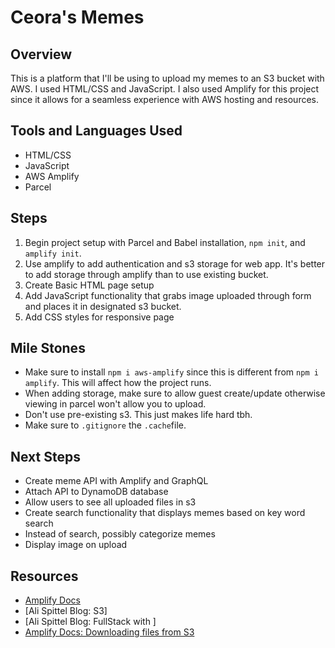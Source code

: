 # Ceora's Memes

## Overview

This is a platform that I'll be using to upload my memes to an S3 bucket with AWS. I used HTML/CSS and JavaScript. I also used Amplify for this project since it allows for a seamless experience with AWS hosting and resources.

## Tools and Languages Used

- HTML/CSS
- JavaScript
- AWS Amplify
- Parcel

## Steps

1. Begin project setup with Parcel and Babel installation, `npm init`, and `amplify init`.
2. Use amplify to add authentication and s3 storage for web app. It's better to add storage through amplify than to use existing bucket.
3. Create Basic HTML page setup
4. Add JavaScript functionality that grabs image uploaded through form and places it in designated s3 bucket.
5. Add CSS styles for responsive page

## Mile Stones

- Make sure to install `npm i aws-amplify` since this is different from `npm i amplify`. This will affect how the project runs.
- When adding storage, make sure to allow guest create/update otherwise viewing in parcel won't allow you to upload.
- Don't use pre-existing s3. This just makes life hard tbh.
- Make sure to `.gitignore` the `.cache`file.

## Next Steps

- Create meme API with Amplify and GraphQL
- Attach API to DynamoDB database
- Allow users to see all uploaded files in s3
- Create search functionality that displays memes based on key word search
- Instead of search, possibly categorize memes
- Display image on upload

## Resources

- [Amplify Docs](https://docs.amplify.aws/cli/start/install)
- [Ali Spittel Blog: S3]
- [Ali Spittel Blog: FullStack with ]
- [Amplify Docs: Downloading files from S3](https://docs.amplify.aws/lib/storage/download/q/platform/js#file-download-option)